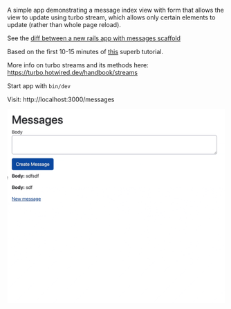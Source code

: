 

A simple app demonstrating a message index view with form that allows the view to update using turbo stream, which allows only certain elements to update (rather than whole page reload). 

See the [diff between a new rails app with messages scaffold](https://github.com/stevecondylios/turbotest/compare/f5e5908691cc36465dbc0db52483126265d7348c...ed806a4574cd6824d2b288f6dd280dfc48ea67c8)

Based on the first 10-15 minutes of [this](https://www.youtube.com/watch?v=csvaYIaBYpw&list=PLdTytUiloS16epXsqHswpCUMND_rksjr4) superb tutorial. 

More info on turbo streams and its methods here: https://turbo.hotwired.dev/handbook/streams


Start app with `bin/dev`

Visit: http://localhost:3000/messages


<img src="turbo_stream.gif">





